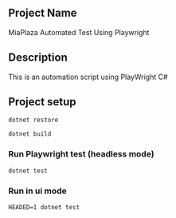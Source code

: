 ## Project Name

MiaPlaza Automated Test Using Playwright

## Description

This is an automation script using PlayWright C#


## Project setup
```
dotnet restore
```
```
dotnet build
```
### Run Playwright test (headless mode)
```
dotnet test
```
### Run in ui mode
```
HEADED=1 dotnet test
```
